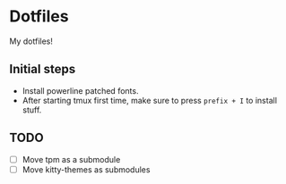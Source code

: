 # Dotfiles

My dotfiles!

## Initial steps
- Install powerline patched fonts.
- After starting tmux first time, make sure to press `prefix + I` to install stuff.

## TODO
- [ ] Move tpm as a submodule
- [ ] Move kitty-themes as submodules
